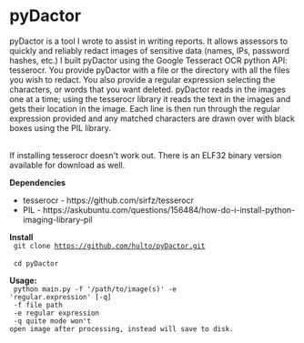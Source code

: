 # pyDactor
pyDactor is a tool I wrote to assist in writing reports.
It allows assessors to quickly and reliably redact images of sensitive data (names, IPs, password hashes, etc.)
I built pyDactor using the Google Tesseract OCR python API: tesserocr.
You provide pyDactor with a file or the directory with all the files you wish to redact.
You also provide a regular expression selecting the characters, or words that you want deleted.
pyDactor reads in the images one at a time; using the tesserocr library it reads the text in the images and gets their location in the image.
Each line is then run through the regular expression provided and any matched characters are drawn over with black boxes using the PIL library.

<br>
If installing tesserocr doesn't work out. There is an ELF32 binary version available for download as well.
<br>

<b>Dependencies</b>
<ul>
<li>tesserocr - https://github.com/sirfz/tesserocr</li>
<li>PIL - https://askubuntu.com/questions/156484/how-do-i-install-python-imaging-library-pil</li>
</ul>

<b>Install</b>
<br>
<code>
git clone https://github.com/hulto/pyDactor.git
</code>
<br>
<code>
cd pyDactor
</code>
<br>


<b>Usage:</b>
<br>
<code>
python main.py -f '/path/to/image(s)' -e 'regular.expression' [-q]
</code>
<br>
<code>
-f    file path
</code>
<br>
<code>
-e    regular expression
</code>
<br>
<code>
-q    quite mode won't open image after processing, instead will save to disk.
</code>
